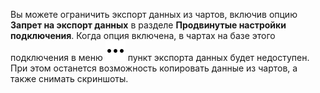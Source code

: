 Вы можете ограничить экспорт данных из чартов, включив опцию **Запрет на экспорт данных** в разделе **Продвинутые настройки подключения**. Когда опция включена, в чартах на базе этого подключения в меню ![icon](../../../_assets/console-icons/ellipsis.svg) пункт экспорта данных будет недоступен. При этом останется возможность копировать данные из чартов, а также снимать скриншоты.
